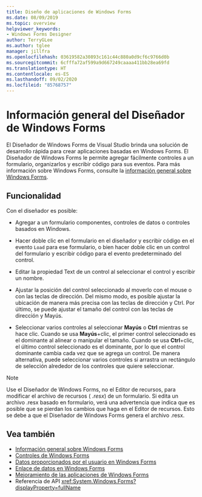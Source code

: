 ```yaml
---
title: Diseño de aplicaciones de Windows Forms
ms.date: 08/09/2019
ms.topic: overview
helpviewer_keywords:
- Windows Forms Designer
author: TerryGLee
ms.author: tglee
manager: jillfra
ms.openlocfilehash: 03619582a30893c161c44c880a0d9cf6c9766d0b
ms.sourcegitcommit: 6cfffa72af599a9d667249caaaa411bb28ea69fd
ms.translationtype: HT
ms.contentlocale: es-ES
ms.lasthandoff: 09/02/2020
ms.locfileid: "85768757"
---
```

# <a name="windows-forms-designer-overview"></a>Información general del Diseñador de Windows Forms

El Diseñador de Windows Forms de Visual Studio brinda una solución de desarrollo rápida para crear aplicaciones basadas en Windows Forms. El Diseñador de Windows Forms le permite agregar fácilmente controles a un formulario, organizarlos y escribir código para sus eventos. Para más información sobre Windows Forms, consulte la [información general sobre Windows Forms](/dotnet/framework/winforms/windows-forms-overview).

## <a name="functionality"></a>Funcionalidad

Con el diseñador es posible:

- Agregar a un formulario componentes, controles de datos o controles basados en Windows.

- Hacer doble clic en el formulario en el diseñador y escribir código en el evento `Load` para ese formulario, o bien hacer doble clic en un control del formulario y escribir código para el evento predeterminado del control.

- Editar la propiedad Text de un control al seleccionar el control y escribir un nombre.

- Ajustar la posición del control seleccionado al moverlo con el mouse o con las teclas de dirección. Del mismo modo, es posible ajustar la ubicación de manera más precisa con las teclas de dirección y Ctrl. Por último, se puede ajustar el tamaño del control con las teclas de dirección y Mayús.

- Seleccionar varios controles al seleccionar **Mayús** o **Ctrl** mientras se hace clic. Cuando se usa **Mayús**+clic, el primer control seleccionado es el dominante al alinear o manipular el tamaño. Cuando se usa **Ctrl**+clic, el último control seleccionado es el dominante, por lo que el control dominante cambia cada vez que se agrega un control. De manera alternativa, puede seleccionar varios controles si arrastra un rectángulo de selección alrededor de los controles que quiere seleccionar.

> [!NOTE]
> Use el Diseñador de Windows Forms, no el Editor de recursos, para modificar el archivo de recursos ( *.resx*) de un formulario. Si edita un archivo .resx basado en formulario, verá una advertencia que indica que es posible que se pierdan los cambios que haga en el Editor de recursos. Esto se debe a que el Diseñador de Windows Forms genera el archivo .resx.

## <a name="see-also"></a>Vea también

- [Información general sobre Windows Forms](/dotnet/framework/winforms/windows-forms-overview)
- [Controles de Windows Forms](/dotnet/framework/winforms/controls/)
- [Datos proporcionados por el usuario en Windows Forms](/dotnet/framework/winforms/user-input-in-windows-forms)
- [Enlace de datos en Windows Forms](/dotnet/framework/winforms/windows-forms-data-binding)
- [Mejoramiento de las aplicaciones de Windows Forms](/dotnet/framework/winforms/advanced/)
- Referencia de API <xref:System.Windows.Forms?displayProperty=fullName>
